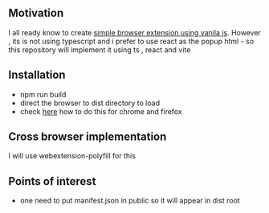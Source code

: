 <h2>Motivation</h2>
I all ready know to create <a href='https://github.com/NathanKr/browser-extension-simple-vanilla-js-plaground'>simple browser extension using vanila js</a>. However , its is not using typescript and i prefer to use react as the popup html - so this repository will implement it using ts , react and vite 

<h2>Installation</h2>
<ul>
<li>npm run build</li>
<li>direct the browser to dist directory to load</li>
<li>check <a href='https://github.com/NathanKr/browser-extension-simple-vanilla-js-plaground'>here</a> how to do this for chrome and firefox</li>
</ul>

<h2>Cross browser implementation</h2>
I will use webextension-polyfill for this

<h2>Points of interest</h2>
<ul>
<li>one need to put manifest.json in public so it will appear in dist root</li>
</ul>